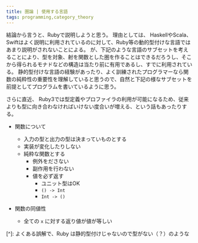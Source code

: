 ```yaml
---
title: 圏論 | 使用する言語
tags: programming,category_theory
---
```



結論から言うと、Rubyで説明しようと思う。
理由としては、 HaskellやScala、Swiftはよく説明に利用されているのに対して、Ruby等の動的型付けな言語ではあまり説明がされないことによる。
が、下記のような言語のサブセットを考えることにより、型を対象、射を関数とした圏を作ることはできるだろうし、そこから得られるモナドなどの構造は当たり前に有用であるし、すでに利用されている。
静的型付けな言語の経験があったり、よく訓練されたプログラマーなら関数の純粋性の重要性を理解していると思うので、自然と下記の様なサブセットを前提としてプログラムを書いているように思う。

さらに直近、 Ruby3では型定義やプロファイラの利用が可能になるため、従来よりも型に向き合わなければいけない度合いが増える、という話もあったりする。

- 関数について
    - 入力の型と出力の型は決まっていものとする
    - 実装が変化したりしない
    - 純粋な関数とする 
      - 例外をださない
      - 副作用を行わない
      - 値を必ず返す
          - ユニット型はOK
          - `() -> Int`
          - `Int -> ()`

- 関数の同値性
    - 全ての `x` に対する返り値が値が等しい

[^]: よくある誤解で、Ruby は静的型付けじゃないので型がない（？）のような
